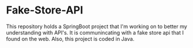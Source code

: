 # Fake-Store-API

This repository holds a SpringBoot project that I'm working on to better my understanding with API's. It is communincating with a fake store api that I found on the web. Also, this project is coded in Java.
